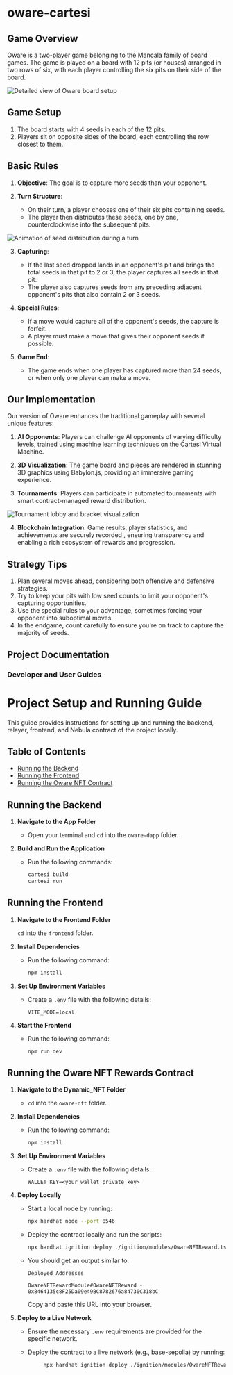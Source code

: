 # oware-cartesi


## Game Overview

Oware is a two-player game belonging to the Mancala family of board games. The game is played on a board with 12 pits (or houses) arranged in two rows of six, with each player controlling the six pits on their side of the board.

<img src="https://res.cloudinary.com/dydj8hnhz/image/upload/v1726751708/st2hf6gvjfaqgqqvufbo.png" alt="Detailed view of Oware board setup" />

## Game Setup

1. The board starts with 4 seeds in each of the 12 pits.
2. Players sit on opposite sides of the board, each controlling the row closest to them.


## Basic Rules

1. **Objective**: The goal is to capture more seeds than your opponent.

2. **Turn Structure**: 
   - On their turn, a player chooses one of their six pits containing seeds.
   - The player then distributes these seeds, one by one, counterclockwise into the subsequent pits.

<img src="https://res.cloudinary.com/dydj8hnhz/image/upload/v1726751708/utv4wuff6ev4bodkmuzw.png" alt="Animation of seed distribution during a turn" />

3. **Capturing**: 
   - If the last seed dropped lands in an opponent's pit and brings the total seeds in that pit to 2 or 3, the player captures all seeds in that pit.
   - The player also captures seeds from any preceding adjacent opponent's pits that also contain 2 or 3 seeds.

4. **Special Rules**:
   - If a move would capture all of the opponent's seeds, the capture is forfeit.
   - A player must make a move that gives their opponent seeds if possible.

5. **Game End**: 
   - The game ends when one player has captured more than 24 seeds, or when only one player can make a move.

## Our  Implementation

Our version of Oware enhances the traditional gameplay with several unique features:

1. **AI Opponents**: Players can challenge AI opponents of varying difficulty levels, trained using  machine learning techniques on the Cartesi Virtual Machine.


2. **3D Visualization**: The game board and pieces are rendered in stunning 3D graphics using Babylon.js, providing an immersive gaming experience.

3. **Tournaments**: Players can participate in automated tournaments with smart contract-managed  reward distribution.

<img src="https://res.cloudinary.com/dydj8hnhz/image/upload/v1726751707/jrzlclitjt7askyufdvx.png" alt="Tournament lobby and bracket visualization" />


4. **Blockchain Integration**: Game results, player statistics, and achievements are securely recorded , ensuring transparency and enabling a rich ecosystem of rewards and progression.


## Strategy Tips

1. Plan several moves ahead, considering both offensive and defensive strategies.
2. Try to keep your pits with low seed counts to limit your opponent's capturing opportunities.
3. Use the special rules to your advantage, sometimes forcing your opponent into suboptimal moves.
4. In the endgame, count carefully to ensure you're on track to capture the majority of seeds.



## Project Documentation

### Developer and User Guides

# Project Setup and Running Guide

This guide provides instructions for setting up and running the backend, relayer, frontend, and Nebula contract of the project locally.

## Table of Contents

- [Running the Backend](#running-the-backend)
- [Running the Frontend](#running-the-frontend)
- [Running the Oware NFT Contract](#running-the-nebula-contract)

## Running the Backend

1. **Navigate to the App Folder**

   - Open your terminal and `cd` into the `oware-dapp` folder.


2. **Build and Run the Application**

   - Run the following commands:
     ```bash
     cartesi build
     cartesi run
     ```



## Running the Frontend

1. **Navigate to the Frontend Folder**

   `cd` into the `frontend` folder.

2. **Install Dependencies**

   - Run the following command:

     ```bash
     npm install
     ```

3. **Set Up Environment Variables**

   - Create a `.env` file with the following details:

     ```
     VITE_MODE=local
     ```



4. **Start the Frontend**

   - Run the following command:

     ```bash
     npm run dev
     ```

## Running the Oware NFT Rewards Contract

1. **Navigate to the Dynamic_NFT Folder**

   - `cd` into the `oware-nft` folder.

2. **Install Dependencies**

   - Run the following command:

     ```bash
     npm install
     ```

3. **Set Up Environment Variables**

   - Create a `.env` file with the following details:

     ```
     WALLET_KEY=<your_wallet_private_key>

     ```

4. **Deploy Locally**

   - Start a local node by running:

     ```bash
     npx hardhat node --port 8546
     ```

   - Deploy the contract locally and run the scripts:

     ```bash
     npx hardhat ignition deploy ./ignition/modules/OwareNFTReward.ts --network base-local
     ```

   - You should get an output similar to:

     ```
     Deployed Addresses

     OwareNFTRewardModule#OwareNFTReward - 0x8464135c8F25Da09e49BC8782676a84730C318bC
     ```

     Copy and paste this URL into your browser.

5. **Deploy to a Live Network**

   - Ensure the necessary `.env` requirements are provided for the specific network.
   - Deploy the contract to a live network (e.g., base-sepolia) by running:

     ```bash
          npx hardhat ignition deploy ./ignition/modules/OwareNFTReward.ts --network base-sepolia
     ```

<br>
<br>
